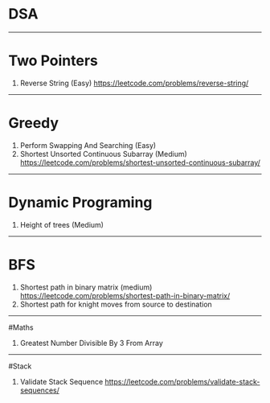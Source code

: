 # DSA

***

# Two Pointers
1. Reverse String (Easy)
   https://leetcode.com/problems/reverse-string/
***
# Greedy
1. Perform Swapping And Searching (Easy)
2. Shortest Unsorted Continuous Subarray (Medium)
   https://leetcode.com/problems/shortest-unsorted-continuous-subarray/
***
# Dynamic Programing
1. Height of trees (Medium)
***
# BFS
1. Shortest path in binary matrix (medium)
   https://leetcode.com/problems/shortest-path-in-binary-matrix/
2. Shortest path for knight moves from source to destination
***
#Maths
1. Greatest Number Divisible By 3 From Array
***
#Stack
1. Validate Stack Sequence
   https://leetcode.com/problems/validate-stack-sequences/
